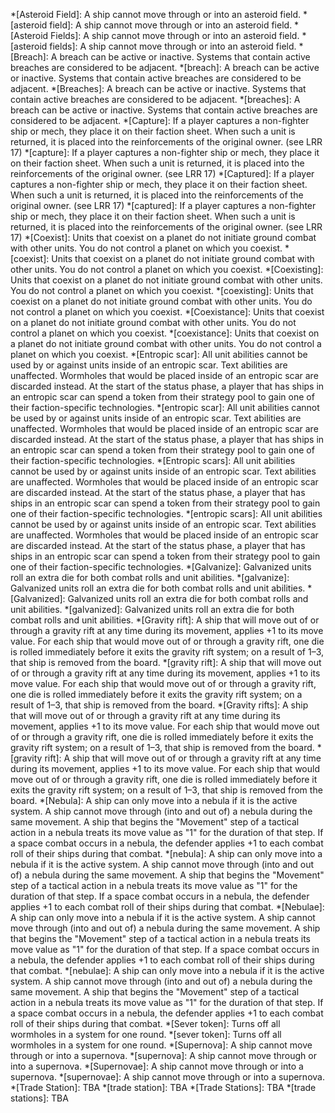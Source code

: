 *[Asteroid Field]: A ship cannot move through or into an asteroid field.
*[asteroid field]: A ship cannot move through or into an asteroid field.
*[Asteroid Fields]: A ship cannot move through or into an asteroid field.
*[asteroid fields]: A ship cannot move through or into an asteroid field.
*[Breach]: A breach can be active or inactive. Systems that contain active breaches are considered to be adjacent.
*[breach]: A breach can be active or inactive. Systems that contain active breaches are considered to be adjacent.
*[Breaches]: A breach can be active or inactive. Systems that contain active breaches are considered to be adjacent.
*[breaches]: A breach can be active or inactive. Systems that contain active breaches are considered to be adjacent.
*[Capture]: If a player captures a non-fighter ship or mech, they place it on their faction sheet. When such a unit is returned, it is placed into the reinforcements of the original owner. (see LRR 17)
*[capture]: If a player captures a non-fighter ship or mech, they place it on their faction sheet. When such a unit is returned, it is placed into the reinforcements of the original owner. (see LRR 17)
*[Captured]: If a player captures a non-fighter ship or mech, they place it on their faction sheet. When such a unit is returned, it is placed into the reinforcements of the original owner. (see LRR 17)
*[captured]: If a player captures a non-fighter ship or mech, they place it on their faction sheet. When such a unit is returned, it is placed into the reinforcements of the original owner. (see LRR 17)
*[Coexist]: Units that coexist on a planet do not initiate ground combat with other units. You do not control a planet on which you coexist.
*[coexist]: Units that coexist on a planet do not initiate ground combat with other units. You do not control a planet on which you coexist.
*[Coexisting]: Units that coexist on a planet do not initiate ground combat with other units. You do not control a planet on which you coexist.
*[coexisting]: Units that coexist on a planet do not initiate ground combat with other units. You do not control a planet on which you coexist.
*[Coexistance]: Units that coexist on a planet do not initiate ground combat with other units. You do not control a planet on which you coexist.
*[coexistance]: Units that coexist on a planet do not initiate ground combat with other units. You do not control a planet on which you coexist.
*[Entropic scar]: All unit abilities cannot be used by or against units inside of an entropic scar. Text abilities are unaffected. Wormholes that would be placed inside of an entropic scar are discarded instead. At the start of the status phase, a player that has ships in an entropic scar can spend a token from their strategy pool to gain one of their faction-specific technologies.
*[entropic scar]: All unit abilities cannot be used by or against units inside of an entropic scar. Text abilities are unaffected. Wormholes that would be placed inside of an entropic scar are discarded instead. At the start of the status phase, a player that has ships in an entropic scar can spend a token from their strategy pool to gain one of their faction-specific technologies.
*[Entropic scars]: All unit abilities cannot be used by or against units inside of an entropic scar. Text abilities are unaffected. Wormholes that would be placed inside of an entropic scar are discarded instead. At the start of the status phase, a player that has ships in an entropic scar can spend a token from their strategy pool to gain one of their faction-specific technologies.
*[entropic scars]: All unit abilities cannot be used by or against units inside of an entropic scar. Text abilities are unaffected. Wormholes that would be placed inside of an entropic scar are discarded instead. At the start of the status phase, a player that has ships in an entropic scar can spend a token from their strategy pool to gain one of their faction-specific technologies.
*[Galvanize]: Galvanized units roll an extra die for both combat rolls and unit abilities.
*[galvanize]: Galvanized units roll an extra die for both combat rolls and unit abilities.
*[Galvanized]: Galvanized units roll an extra die for both combat rolls and unit abilities.
*[galvanized]: Galvanized units roll an extra die for both combat rolls and unit abilities.
*[Gravity rift]: A ship that will move out of or through a gravity rift at any time during its movement, applies +1 to its move value. For each ship that would move out of or through a gravity rift, one die is rolled immediately before it exits the gravity rift system; on a result of 1–3, that ship is removed from the board.
*[gravity rift]: A ship that will move out of or through a gravity rift at any time during its movement, applies +1 to its move value. For each ship that would move out of or through a gravity rift, one die is rolled immediately before it exits the gravity rift system; on a result of 1–3, that ship is removed from the board.
*[Gravity rifts]: A ship that will move out of or through a gravity rift at any time during its movement, applies +1 to its move value. For each ship that would move out of or through a gravity rift, one die is rolled immediately before it exits the gravity rift system; on a result of 1–3, that ship is removed from the board.
*[gravity rift]: A ship that will move out of or through a gravity rift at any time during its movement, applies +1 to its move value. For each ship that would move out of or through a gravity rift, one die is rolled immediately before it exits the gravity rift system; on a result of 1–3, that ship is removed from the board.
*[Nebula]: A ship can only move into a nebula if it is the active system. A ship cannot move through (into and out of) a nebula during the same movement. A ship that begins the "Movement" step of a tactical action in a nebula treats its move value as "1" for the duration of that step. If a space combat occurs in a nebula, the defender applies +1 to each combat roll of their ships during that combat.
*[nebula]: A ship can only move into a nebula if it is the active system. A ship cannot move through (into and out of) a nebula during the same movement. A ship that begins the "Movement" step of a tactical action in a nebula treats its move value as "1" for the duration of that step. If a space combat occurs in a nebula, the defender applies +1 to each combat roll of their ships during that combat.
*[Nebulae]: A ship can only move into a nebula if it is the active system. A ship cannot move through (into and out of) a nebula during the same movement. A ship that begins the "Movement" step of a tactical action in a nebula treats its move value as "1" for the duration of that step. If a space combat occurs in a nebula, the defender applies +1 to each combat roll of their ships during that combat.
*[nebulae]: A ship can only move into a nebula if it is the active system. A ship cannot move through (into and out of) a nebula during the same movement. A ship that begins the "Movement" step of a tactical action in a nebula treats its move value as "1" for the duration of that step. If a space combat occurs in a nebula, the defender applies +1 to each combat roll of their ships during that combat.
*[Sever token]: Turns off all wormholes in a system for one round.
*[sever token]: Turns off all wormholes in a system for one round.
*[Supernova]: A ship cannot move through or into a supernova.
*[supernova]: A ship cannot move through or into a supernova.
*[Supernovae]: A ship cannot move through or into a supernova.
*[supernovae]: A ship cannot move through or into a supernova.
*[Trade Station]: TBA
*[trade station]: TBA
*[Trade Stations]: TBA
*[trade stations]: TBA
